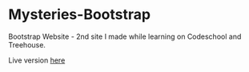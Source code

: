 # Mysteries-Bootstrap
Bootstrap Website - 2nd site I made while learning on Codeschool and Treehouse.

Live version [here](http://mysteries-bootstrap.surge.sh/)